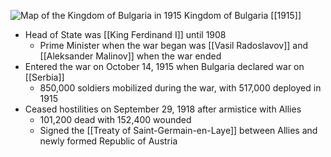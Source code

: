 
![Map of the Kingdom of Bulgaria in 1915](https://nzhistory.govt.nz/files/styles/fullsize/public/Bulgaria_1000.jpg?itok=9C8thWBU)
Kingdom of Bulgaria [[1915]]

 - Head of State was [[King Ferdinand I]] until 1908
	- Prime Minister when the war began was [[Vasil Radoslavov]] and [[Aleksander Malinov]] when the war ended
- Entered the war on October 14, 1915 when Bulgaria declared war on [[Serbia]]
	- 850,000 soldiers mobilized during the war, with 517,000 deployed in 1915
- Ceased hostilities on September 29, 1918 after armistice with Allies
	- 101,200 dead with 152,400 wounded
	- Signed the [[Treaty of Saint-Germain-en-Laye]] between Allies and newly formed Republic of Austria
